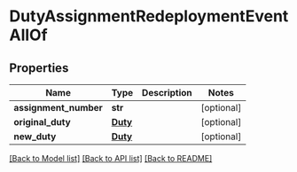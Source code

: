 # DutyAssignmentRedeploymentEventAllOf

## Properties
Name | Type | Description | Notes
------------ | ------------- | ------------- | -------------
**assignment_number** | **str** |  | [optional] 
**original_duty** | [**Duty**](Duty.md) |  | [optional] 
**new_duty** | [**Duty**](Duty.md) |  | [optional] 

[[Back to Model list]](../README.md#documentation-for-models) [[Back to API list]](../README.md#documentation-for-api-endpoints) [[Back to README]](../README.md)


